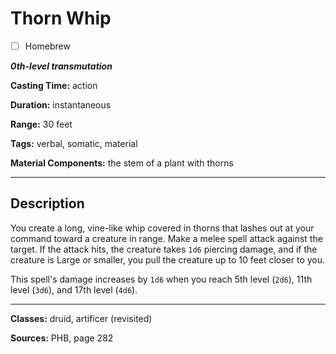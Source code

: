 # Thorn Whip

- [ ] Homebrew

***0th-level transmutation***

**Casting Time:** action

**Duration:** instantaneous

**Range:** 30 feet

**Tags:** verbal, somatic, material

**Material Components:** the stem of a plant with thorns

---

## Description
You create a long, vine-like whip covered in thorns that lashes out at your command toward a creature in range.
Make a melee spell attack against the target.
If the attack hits, the creature takes `1d6` piercing damage, and if the creature is Large or smaller, you pull the creature up to 10 feet closer to you.

This spell's damage increases by `1d6` when you reach 5th level (`2d6`), 11th level (`3d6`), and 17th level (`4d6`).

---

**Classes:** druid, artificer (revisited)

**Sources:** PHB, page 282
